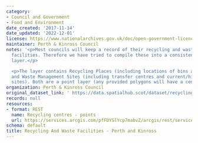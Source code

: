 ```yaml
---
category:
- Council and Government
- Food and Environment
date_created: '2017-11-14'
date_updated: '2022-12-01'
license: https://www.nationalarchives.gov.uk/doc/open-government-licence/version/3/
maintainer: Perth & Kinross Council
notes: '<p>Most councils will keep a record of their recycling and waste management
  facilities. Therefore we have tried to compile these into a consistent national
  layer.</p>

  <p>The layer contains Recycling Places (including locations of bins and centres)
  and Waste Management Sites (including transfer centres and current/historic landfill
  sites). Both are a point layer (any provided polygons will have a centroid created).</p>'
organization: Perth & Kinross Council
original_dataset_link: ' https://data.spatialhub.scot/dataset/recycling_and_waste_facilities-pk'
records: null
resources:
- format: REST
  name: Recycling centres - points
  url: https://services.arcgis.com/pfFDYSlYcp7mabvZ/arcgis/rest/services/Recycling_Points_Centres/FeatureServer/0/query?outFields=*&where=1%3D1
schema: default
title: Recycling And Waste Facilities - Perth and Kinross
---
```


